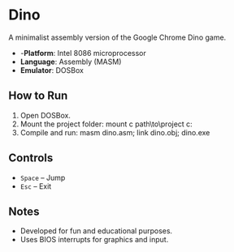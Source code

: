 # Dino

A minimalist assembly version of the Google Chrome Dino game.

- -**Platform**: Intel 8086 microprocessor  
- **Language**: Assembly (MASM)  
- **Emulator**: DOSBox  

## How to Run

1. Open DOSBox.
2. Mount the project folder:
    mount c path\to\project
    c:
3. Compile and run:
  masm dino.asm;
  link dino.obj;
  dino.exe


   
## Controls

- `Space` – Jump  
- `Esc` – Exit  

## Notes

- Developed for fun and educational purposes.  
- Uses BIOS interrupts for graphics and input.  



